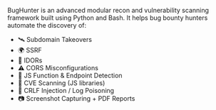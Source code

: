 BugHunter is an advanced modular recon and vulnerability scanning framework built using Python and Bash. It helps bug bounty hunters automate the discovery of:

- 🛰 Subdomain Takeovers
- 🌍 SSRF
- 🔐 IDORs
- ⚠️ CORS Misconfigurations
- 🧠 JS Function & Endpoint Detection
- 🦠 CVE Scanning (JS libraries)
- 🔁 CRLF Injection / Log Poisoning
- 📷 Screenshot Capturing + PDF Reports
